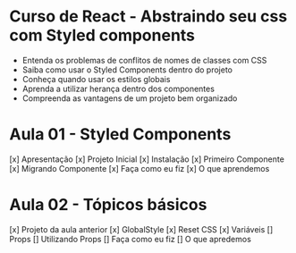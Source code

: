 # Curso de React - Abstraindo seu css com Styled components

* Entenda os problemas de conflitos de nomes de classes com CSS
* Saiba como usar o Styled Components dentro do projeto
* Conheça quando usar os estilos globais
* Aprenda a utilizar herança dentro dos componentes
* Compreenda as vantagens de um projeto bem organizado

# Aula 01 - Styled Components
  [x] Apresentação
  [x] Projeto Inicial
  [x] Instalação
  [x] Primeiro Componente
  [x] Migrando Componente
  [x] Faça como eu fiz
  [x] O que aprendemos
# Aula 02 - Tópicos básicos
  [x] Projeto da aula anterior
  [x] GlobalStyle
  [x] Reset CSS
  [x] Variáveis
  [] Props
  [] Utilizando Props
  [] Faça como eu fiz
  [] O que apredemos
